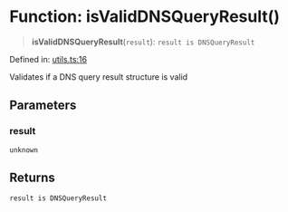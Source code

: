# Function: isValidDNSQueryResult()

> **isValidDNSQueryResult**(`result`): `result is DNSQueryResult`

Defined in: [utils.ts:16](https://github.com/Nick2bad4u/dnsValidator/blob/main/src/utils.ts#L16)

Validates if a DNS query result structure is valid

## Parameters

### result

`unknown`

## Returns

`result is DNSQueryResult`
